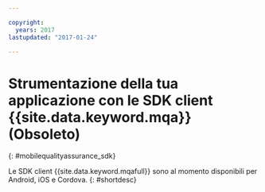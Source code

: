 ```yaml
---

copyright:
  years: 2017
lastupdated: "2017-01-24"

---
```


# Strumentazione della tua applicazione con le SDK client {{site.data.keyword.mqa}} (Obsoleto)
{: #mobilequalityassurance_sdk}

Le SDK client {{site.data.keyword.mqafull}}
sono al momento disponibili per Android, iOS e Cordova.
{: #shortdesc}


